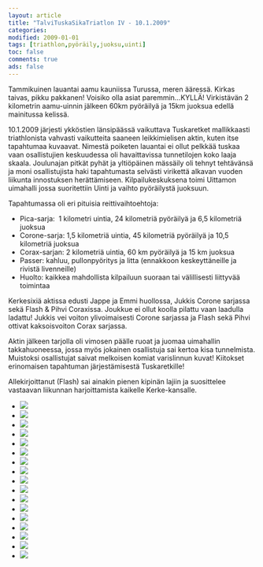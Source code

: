 ```yaml
--- 
layout: article 
title: "TalviTuskaSikaTriatlon IV - 10.1.2009" 
categories: 
modified: 2009-01-01 
tags: [triathlon,pyöräily,juoksu,uinti]
toc: false 
comments: true 
ads: false 
--- 
```


Tammikuinen lauantai aamu kauniissa Turussa, meren ääressä. Kirkas
taivas, pikku pakkanen! Voisiko olla asiat paremmin…KYLLÄ! Virkistävän 2
kilometrin aamu-uinnin jälkeen 60km pyöräilyä ja 15km juoksua edellä
mainitussa kelissä.

10.1.2009 järjesti ykköstien länsipäässä vaikuttava Tuskaretket
mallikkaasti triathlonista vahvasti vaikutteita saaneen leikkimielisen
aktin, kuten itse tapahtumaa kuvaavat. Nimestä poiketen lauantai ei
ollut pelkkää tuskaa vaan osallistujien keskuudessa oli havaittavissa
tunnetilojen koko laaja skaala. Joulunajan pitkät pyhät ja yltiöpäinen
mässäily oli tehnyt tehtävänsä ja moni osallistujista haki tapahtumasta
selvästi virikettä alkavan vuoden liikunta innostuksen herättämiseen.
Kilpailukeskuksena toimi Uittamon uimahalli jossa suoritettiin Uinti ja
vaihto pyöräilystä juoksuun.

Tapahtumassa oli eri pituisia reittivaihtoehtoja:

-   Pica-sarja:  1 kilometri uintia, 24 kilometriä pyöräilyä ja 6,5
    kilometriä juoksua
-   Corone-sarja: 1,5 kilometriä uintia, 45 kilometriä pyöräilyä ja 10,5
    kilometriä juoksua
-   Corax-sarjan: 2 kilometriä uintia, 60 km pyöräilyä ja 15 km juoksua
-   Passer: kahluu, pullonpyöritys ja litta (ennakkoon keskeyttäneille
    ja rivistä livenneille)
-   Huolto: kaikkea mahdollista kilpailuun suoraan tai välillisesti
    liittyvää toimintaa

Kerkesixiä aktissa edusti Jappe ja Emmi huollossa, Jukkis Corone
sarjassa sekä Flash & Pihvi Coraxissa. Joukkue ei ollut koolla pilattu
vaan laadulla ladattu! Jukkis vei voiton ylivoimaisesti Corone sarjassa
ja Flash sekä Pihvi ottivat kaksoisvoiton Corax sarjassa.

Aktin jälkeen tarjolla oli vimosen päälle ruoat ja juomaa uimahallin
takkahuoneessa, jossa myös jokainen osallistuja sai kertoa kisa
tunnelmista. Muistoksi osallistujat saivat melkoisen komiat varislinnun
kuvat! Kiitokset erinomaisen tapahtuman järjestämisestä Tuskaretkille!

Allekirjoittanut (Flash) sai ainakin pienen kipinän lajiin ja
suosittelee vastaavan liikunnan harjoittamista kaikelle Kerke-kansalle.

<div class="image-gallery">

-   [![](/Media/Default/ImageGalleries/talvi-tuska-sika-triatlon-iv/Thumbnails/20090110%20Turku%20016.jpg)](/Media/Default/ImageGalleries/talvi-tuska-sika-triatlon-iv/20090110%20Turku%20016.jpg)
-   [![](/Media/Default/ImageGalleries/talvi-tuska-sika-triatlon-iv/Thumbnails/20090110%20Turku%20018.jpg)](/Media/Default/ImageGalleries/talvi-tuska-sika-triatlon-iv/20090110%20Turku%20018.jpg)
-   [![](/Media/Default/ImageGalleries/talvi-tuska-sika-triatlon-iv/Thumbnails/20090110%20Turku%20043.jpg)](/Media/Default/ImageGalleries/talvi-tuska-sika-triatlon-iv/20090110%20Turku%20043.jpg)
-   [![](/Media/Default/ImageGalleries/talvi-tuska-sika-triatlon-iv/Thumbnails/20090110%20Turku%20057.jpg)](/Media/Default/ImageGalleries/talvi-tuska-sika-triatlon-iv/20090110%20Turku%20057.jpg)
-   [![](/Media/Default/ImageGalleries/talvi-tuska-sika-triatlon-iv/Thumbnails/20090110%20Turku%20059.jpg)](/Media/Default/ImageGalleries/talvi-tuska-sika-triatlon-iv/20090110%20Turku%20059.jpg)
-   [![](/Media/Default/ImageGalleries/talvi-tuska-sika-triatlon-iv/Thumbnails/20090110%20Turku%20066.jpg)](/Media/Default/ImageGalleries/talvi-tuska-sika-triatlon-iv/20090110%20Turku%20066.jpg)
-   [![](/Media/Default/ImageGalleries/talvi-tuska-sika-triatlon-iv/Thumbnails/20090110%20Turku%20078.jpg)](/Media/Default/ImageGalleries/talvi-tuska-sika-triatlon-iv/20090110%20Turku%20078.jpg)
-   [![](/Media/Default/ImageGalleries/talvi-tuska-sika-triatlon-iv/Thumbnails/20090110%20Turku%20080.jpg)](/Media/Default/ImageGalleries/talvi-tuska-sika-triatlon-iv/20090110%20Turku%20080.jpg)
-   [![](/Media/Default/ImageGalleries/talvi-tuska-sika-triatlon-iv/Thumbnails/20090110%20Turku%20113.jpg)](/Media/Default/ImageGalleries/talvi-tuska-sika-triatlon-iv/20090110%20Turku%20113.jpg)
-   [![](/Media/Default/ImageGalleries/talvi-tuska-sika-triatlon-iv/Thumbnails/20090110%20Turku%20114.jpg)](/Media/Default/ImageGalleries/talvi-tuska-sika-triatlon-iv/20090110%20Turku%20114.jpg)
-   [![](/Media/Default/ImageGalleries/talvi-tuska-sika-triatlon-iv/Thumbnails/20090110%20Turku%20122.jpg)](/Media/Default/ImageGalleries/talvi-tuska-sika-triatlon-iv/20090110%20Turku%20122.jpg)
-   [![](/Media/Default/ImageGalleries/talvi-tuska-sika-triatlon-iv/Thumbnails/20090110%20Turku%20125.jpg)](/Media/Default/ImageGalleries/talvi-tuska-sika-triatlon-iv/20090110%20Turku%20125.jpg)
-   [![](/Media/Default/ImageGalleries/talvi-tuska-sika-triatlon-iv/Thumbnails/20090110%20Turku%20131.jpg)](/Media/Default/ImageGalleries/talvi-tuska-sika-triatlon-iv/20090110%20Turku%20131.jpg)
-   [![](/Media/Default/ImageGalleries/talvi-tuska-sika-triatlon-iv/Thumbnails/20090110%20Turku%20166.jpg)](/Media/Default/ImageGalleries/talvi-tuska-sika-triatlon-iv/20090110%20Turku%20166.jpg)
-   [![](/Media/Default/ImageGalleries/talvi-tuska-sika-triatlon-iv/Thumbnails/20090110%20Turku%20276.jpg)](/Media/Default/ImageGalleries/talvi-tuska-sika-triatlon-iv/20090110%20Turku%20276.jpg)
-   [![](/Media/Default/ImageGalleries/talvi-tuska-sika-triatlon-iv/Thumbnails/20090110%20Turku%20288.jpg)](/Media/Default/ImageGalleries/talvi-tuska-sika-triatlon-iv/20090110%20Turku%20288.jpg)
-   [![](/Media/Default/ImageGalleries/talvi-tuska-sika-triatlon-iv/Thumbnails/20090110%20Turku%20329.jpg)](/Media/Default/ImageGalleries/talvi-tuska-sika-triatlon-iv/20090110%20Turku%20329.jpg)

</div>
